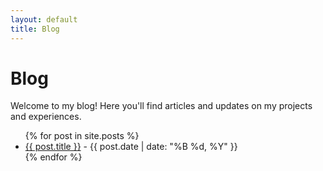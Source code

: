 ```yaml
---
layout: default
title: Blog
---
```


<div class="blog">
  <h1>Blog</h1>
  <p>Welcome to my blog! Here you'll find articles and updates on my projects and experiences.</p>
  <ul>
    {% for post in site.posts %}
      <li>
        <a href="{{ post.url | relative_url }}">{{ post.title }}</a> - {{ post.date | date: "%B %d, %Y" }}
      </li>
    {% endfor %}
  </ul>
</div>
